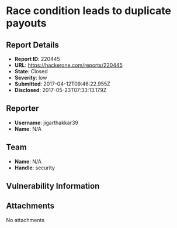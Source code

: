 # Race condition leads to duplicate payouts

## Report Details
- **Report ID**: 220445
- **URL**: https://hackerone.com/reports/220445
- **State**: Closed
- **Severity**: low
- **Submitted**: 2017-04-12T09:46:22.955Z
- **Disclosed**: 2017-05-23T07:33:13.179Z

## Reporter
- **Username**: jigarthakkar39
- **Name**: N/A

## Team
- **Name**: N/A
- **Handle**: security

## Vulnerability Information


## Attachments
No attachments
